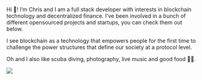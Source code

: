 Hi 👋! I’m Chris and I am a full stack developer with interests in blockchain technology and decentralized finance. I’ve been involved in a bunch of different opensourced projects and startups, you can check them out below.

I see blockchain as a technology that empowers people for the first time to challenge the power structures that define our society at a protocol level.

Oh and I also like scuba diving, photography, live music and good food 🤘🚀.

![](https://i.imgur.com/YOU2wcD.gif)
